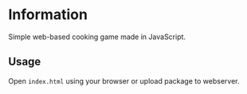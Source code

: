# Information

Simple web-based cooking game made in JavaScript. 

## Usage

Open `index.html` using your browser or upload package to webserver.
